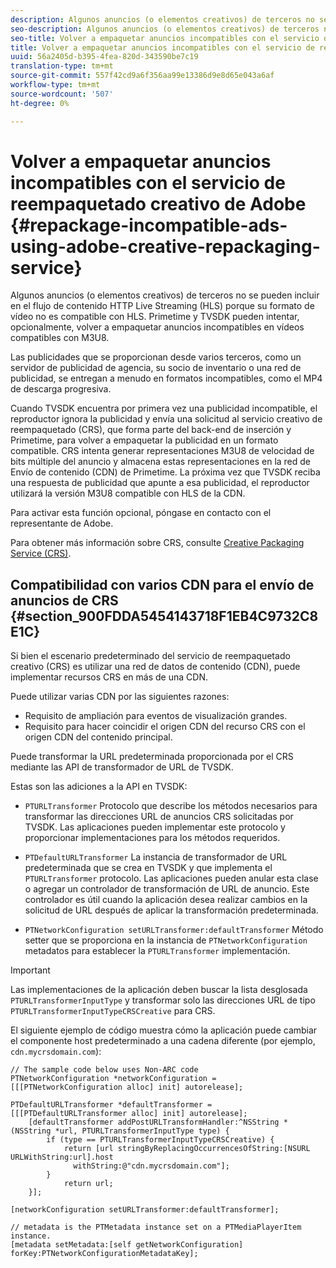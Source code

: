 ```yaml
---
description: Algunos anuncios (o elementos creativos) de terceros no se pueden incluir en el flujo de contenido HTTP Live Streaming (HLS) porque su formato de vídeo no es compatible con HLS. Primetime y TVSDK pueden intentar, opcionalmente, volver a empaquetar anuncios incompatibles en vídeos compatibles con M3U8.
seo-description: Algunos anuncios (o elementos creativos) de terceros no se pueden incluir en el flujo de contenido HTTP Live Streaming (HLS) porque su formato de vídeo no es compatible con HLS. Primetime y TVSDK pueden intentar, opcionalmente, volver a empaquetar anuncios incompatibles en vídeos compatibles con M3U8.
seo-title: Volver a empaquetar anuncios incompatibles con el servicio de reempaquetado de Adobe Creative
title: Volver a empaquetar anuncios incompatibles con el servicio de reempaquetado de Adobe Creative
uuid: 56a2405d-b395-4fea-820d-343590be7c19
translation-type: tm+mt
source-git-commit: 557f42cd9a6f356aa99e13386d9e8d65e043a6af
workflow-type: tm+mt
source-wordcount: '507'
ht-degree: 0%

---
```



# Volver a empaquetar anuncios incompatibles con el servicio de reempaquetado creativo de Adobe {#repackage-incompatible-ads-using-adobe-creative-repackaging-service}

Algunos anuncios (o elementos creativos) de terceros no se pueden incluir en el flujo de contenido HTTP Live Streaming (HLS) porque su formato de vídeo no es compatible con HLS. Primetime y TVSDK pueden intentar, opcionalmente, volver a empaquetar anuncios incompatibles en vídeos compatibles con M3U8.

Las publicidades que se proporcionan desde varios terceros, como un servidor de publicidad de agencia, su socio de inventario o una red de publicidad, se entregan a menudo en formatos incompatibles, como el MP4 de descarga progresiva.

Cuando TVSDK encuentra por primera vez una publicidad incompatible, el reproductor ignora la publicidad y envía una solicitud al servicio creativo de reempaquetado (CRS), que forma parte del back-end de inserción y Primetime, para volver a empaquetar la publicidad en un formato compatible. CRS intenta generar representaciones M3U8 de velocidad de bits múltiple del anuncio y almacena estas representaciones en la red de Envío de contenido (CDN) de Primetime. La próxima vez que TVSDK reciba una respuesta de publicidad que apunte a esa publicidad, el reproductor utilizará la versión M3U8 compatible con HLS de la CDN.

Para activar esta función opcional, póngase en contacto con el representante de Adobe.

Para obtener más información sobre CRS, consulte [Creative Packaging Service (CRS)](../../../dynamic-ad-insertion/creative-repackaging-service/crs-overview.md).

## Compatibilidad con varios CDN para el envío de anuncios de CRS {#section_900FDDA5454143718F1EB4C9732C8E1C}

Si bien el escenario predeterminado del servicio de reempaquetado creativo (CRS) es utilizar una red de datos de contenido (CDN), puede implementar recursos CRS en más de una CDN.

Puede utilizar varias CDN por las siguientes razones:

* Requisito de ampliación para eventos de visualización grandes.
* Requisito para hacer coincidir el origen CDN del recurso CRS con el origen CDN del contenido principal.

Puede transformar la URL predeterminada proporcionada por el CRS mediante las API de transformador de URL de TVSDK.

Estas son las adiciones a la API en TVSDK:

* `PTURLTransformer` Protocolo que describe los métodos necesarios para transformar las direcciones URL de anuncios CRS solicitadas por TVSDK. Las aplicaciones pueden implementar este protocolo y proporcionar implementaciones para los métodos requeridos.

* `PTDefaultURLTransformer` La instancia de transformador de URL predeterminada que se crea en TVSDK y que implementa el  `PTURLTransformer` protocolo. Las aplicaciones pueden anular esta clase o agregar un controlador de transformación de URL de anuncio. Este controlador es útil cuando la aplicación desea realizar cambios en la solicitud de URL después de aplicar la transformación predeterminada.

* `PTNetworkConfiguration setURLTransformer:defaultTransformer` Método setter que se proporciona en la instancia de  `PTNetworkConfiguration` metadatos para establecer la  `PTURLTransformer` implementación.

>[!IMPORTANT]
>
>Las implementaciones de la aplicación deben buscar la lista desglosada `PTURLTransformerInputType` y transformar solo las direcciones URL de tipo `PTURLTransformerInputTypeCRSCreative` para CRS.

El siguiente ejemplo de código muestra cómo la aplicación puede cambiar el componente host predeterminado a una cadena diferente (por ejemplo, `cdn.mycrsdomain.com`):

```
// The sample code below uses Non-ARC code 
PTNetworkConfiguration *networkConfiguration = [[[PTNetworkConfiguration alloc] init] autorelease]; 
   
PTDefaultURLTransformer *defaultTransformer = [[[PTDefaultURLTransformer alloc] init] autorelease]; 
    [defaultTransformer addPostURLTransformHandler:^NSString *(NSString *url, PTURLTransformerInputType type) { 
        if (type == PTURLTransformerInputTypeCRSCreative) { 
            return [url stringByReplacingOccurrencesOfString:[NSURL URLWithString:url].host  
              withString:@"cdn.mycrsdomain.com"]; 
        } 
            return url; 
    }]; 
  
[networkConfiguration setURLTransformer:defaultTransformer]; 
   
// metadata is the PTMetadata instance set on a PTMediaPlayerItem instance. 
[metadata setMetadata:[self getNetworkConfiguration] forKey:PTNetworkConfigurationMetadataKey];
```
